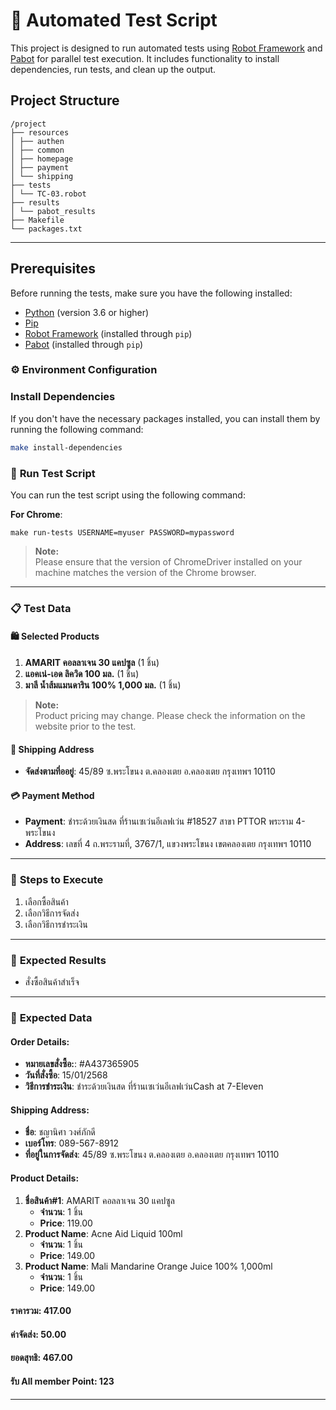<!-- Comment
Deverlop By: Pakorn Soikham
Date: 25-01-2025
-->

# 🛒 **Automated Test Script**

This project is designed to run automated tests using [Robot Framework](https://robotframework.org/) and [Pabot](https://github.com/mkorpela/pabot) for parallel test execution. It includes functionality to install dependencies, run tests, and clean up the output.

## Project Structure

```
/project
├── resources
│ ├── authen
│ ├── common
│ ├── homepage
│ ├── payment
│ └── shipping
├── tests
│ └── TC-03.robot
├── results
│ └── pabot_results
├── Makefile
└── packages.txt
```

---

## Prerequisites

Before running the tests, make sure you have the following installed:

- [Python](https://www.python.org/) (version 3.6 or higher)
- [Pip](https://pip.pypa.io/en/stable/)
- [Robot Framework](https://robotframework.org/) (installed through `pip`)
- [Pabot](https://github.com/mkorpela/pabot) (installed through `pip`)

### ⚙️ **Environment Configuration**

### Install Dependencies

If you don't have the necessary packages installed, you can install them by running the following command:

```bash
make install-dependencies
```

### 🚀 **Run Test Script**

You can run the test script using the following command:

**For Chrome**:

```env
make run-tests USERNAME=myuser PASSWORD=mypassword
```

> **Note:**  
> Please ensure that the version of ChromeDriver installed on your machine matches the version of the Chrome browser.

---

### 📋 **Test Data**

#### 🛍️ **Selected Products**

1. **AMARIT คอลลาเจน 30 แคปซูล** (1 ชิ้น)
2. **แอคเน่-เอด ลิควิด 100 มล.** (1 ชิ้น)
3. **มาลี น้ำส้มแมนดาริน 100% 1,000 มล.** (1 ชิ้น)

> **Note:**  
> Product pricing may change. Please check the information on the website prior to the test.

#### 🚚 **Shipping Address**

- **จัดส่งตามที่ออยู่**: 45/89 ซ.พระโขนง ต.คลองเตย อ.คลองเตย กรุงเทพฯ 10110

#### 💳 **Payment Method**

- **Payment**: ชำระด้วยเงินสด ที่ร้านเซเว่นอีเลฟเว่น #18527 สาขา PTTOR พระราม 4-พระโขนง
- **Address**: เลขที่ 4 ถ.พระรามที่, 3767/1, แขวงพระโขนง เขตคลองเตย กรุงเทพฯ 10110

---

### 📝 **Steps to Execute**

1. เลือกซื้อสินค้า
2. เลือกวิธีการจัดส่ง
3. เลือกวิธีการชำระเงิน

---

### 🎯 **Expected Results**

- สั่งซื้อสินค้าสำเร็จ

---

### 📅 **Expected Data**

#### **Order Details:**

- **หมายเลขสั่งซื้อ:**: #A437365905
- **วันที่สั่งซื้อ**: 15/01/2568
- **วิธีการชำระเงิน**: ชำระด้วยเงินสด ที่ร้านเซเว่นอีเลฟเว่นCash at 7-Eleven

#### **Shipping Address:**

- **ชื่อ**: ชญานิศา วงศ์ภักดี
- **เบอร์โทร**: 089-567-8912
- **ที่อยู่ในการจัดส่ง**: 45/89 ซ.พระโขนง ต.คลองเตย อ.คลองเตย กรุงเทพฯ 10110

#### **Product Details:**

1. **ชื่อสินค้า#1**: AMARIT คอลลาเจน 30 แคปซูล
   - **จำนวน**: 1 ชิ้น
   - **Price**: 119.00
2. **Product Name**: Acne Aid Liquid 100ml
   - **จำนวน**: 1 ชิ้น
   - **Price**: 149.00
3. **Product Name**: Mali Mandarine Orange Juice 100% 1,000ml
   - **จำนวน**: 1 ชิ้น
   - **Price**: 149.00

#### **ราคารวม**: 417.00

#### **ค่าจัดส่ง**: 50.00

#### **ยอดสุทธิ**: 467.00

#### **รับ All member Point**: 123

---
